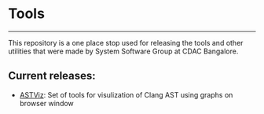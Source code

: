 # Tools
---

This repository is a one place stop used for releasing the tools and other utilities that were made by System Software Group at CDAC Bangalore.

## Current releases:

+ [ASTViz](https://github.com/CDAC-SSDG/Tools/blob/ASTViz): Set of tools for visulization of Clang AST using graphs on browser window 

